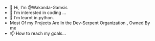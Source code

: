 - 👋 Hi, I’m @Wakanda-Gamsis
- 👀 I’m interested in coding ...
- 🌱 I’m learnt in  python.
- Most Of my Projects Are In the Dev-Serpent Organization , Owned By me
- 📫 How to reach my goals...

<!---
Wakanda-Gamsis/Wakanda-Gamsis is a ✨ special ✨ repository because its `README.md` (this file) appears on your GitHub profile.
You can click the Preview link to take a look at your changes.
--->
